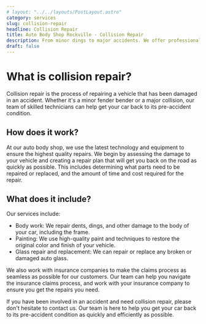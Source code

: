 ```yaml
---
# layout: "../../layouts/PostLayout.astro"
category: services
slug: collision-repair
headline: Collision Repair
title: Auto Body Shop Rockville - Collision Repair
description: From minor dings to major accidents. We offer professional and comprehensive collision repair services. We repair damage from accidents, including body work and paint.
draft: false
---
```


# What is collision repair?

Collision repair is the process of repairing a vehicle that has been damaged in an accident. Whether it's a minor fender bender or a major collision, our team of skilled technicians can help get your car back to its pre-accident condition.

## How does it work?

At our auto body shop, we use the latest technology and equipment to ensure the highest quality repairs. We begin by assessing the damage to your vehicle and creating a repair plan that will get you back on the road as quickly as possible. This includes determining what parts need to be repaired or replaced, and the amount of time and cost required for the repair.

## What does it include?

Our services include:

- Body work: We repair dents, dings, and other damage to the body of your car, including the frame.
- Painting: We use high-quality paint and techniques to restore the original color and finish of your vehicle.
- Glass repair and replacement: We can repair or replace any broken or damaged auto glass.

We also work with insurance companies to make the claims process as seamless as possible for our customers. Our team can help you navigate the insurance claims process, and work with your insurance company to ensure you get the repairs you need.

If you have been involved in an accident and need collision repair, please don't hesitate to contact us. Our team is here to help you get your car back to its pre-accident condition as quickly and efficiently as possible.
